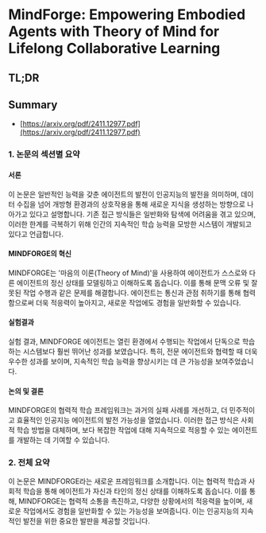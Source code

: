 # MindForge: Empowering Embodied Agents with Theory of Mind for Lifelong Collaborative Learning
## TL;DR
## Summary
- [https://arxiv.org/pdf/2411.12977.pdf](https://arxiv.org/pdf/2411.12977.pdf)

### 1. 논문의 섹션별 요약

#### 서론
이 논문은 일반적인 능력을 갖춘 에이전트의 발전이 인공지능의 발전을 의미하며, 데이터 수집을 넘어 개방형 환경과의 상호작용을 통해 새로운 지식을 생성하는 방향으로 나아가고 있다고 설명합니다. 기존 접근 방식들은 일반화와 탐색에 어려움을 겪고 있으며, 이러한 한계를 극복하기 위해 인간의 지속적인 학습 능력을 모방한 시스템이 개발되고 있다고 언급합니다.

#### MINDFORGE의 혁신
MINDFORGE는 '마음의 이론(Theory of Mind)'을 사용하여 에이전트가 스스로와 다른 에이전트의 정신 상태를 모델링하고 이해하도록 돕습니다. 이를 통해 문맥 오류 및 잘못된 작업 수행과 같은 문제를 해결합니다. 에이전트는 통신과 관점 취하기를 통해 협력함으로써 더욱 적응력이 높아지고, 새로운 작업에도 경험을 일반화할 수 있습니다.

#### 실험결과
실험 결과, MINDFORGE 에이전트는 열린 환경에서 수행되는 작업에서 단독으로 학습하는 시스템보다 훨씬 뛰어난 성과를 보였습니다. 특히, 전문 에이전트와 협력할 때 더욱 우수한 성과를 보이며, 지속적인 학습 능력을 향상시키는 데 큰 가능성을 보여주었습니다.

#### 논의 및 결론
MINDFORGE의 협력적 학습 프레임워크는 과거의 실패 사례를 개선하고, 더 민주적이고 효율적인 인공지능 에이전트의 발전 가능성을 열었습니다. 이러한 접근 방식은 사회적 학습 방법을 대체하며, 보다 복잡한 작업에 대해 지속적으로 적응할 수 있는 에이전트를 개발하는 데 기여할 수 있습니다.

### 2. 전체 요약
이 논문은 MINDFORGE라는 새로운 프레임워크를 소개합니다. 이는 협력적 학습과 사회적 학습을 통해 에이전트가 자신과 타인의 정신 상태를 이해하도록 돕습니다. 이를 통해, MINDFORGE는 협력적 소통을 촉진하고, 다양한 상황에서의 적응력을 높이며, 새로운 작업에서도 경험을 일반화할 수 있는 가능성을 보여줍니다. 이는 인공지능의 지속적인 발전을 위한 중요한 발판을 제공할 것입니다.